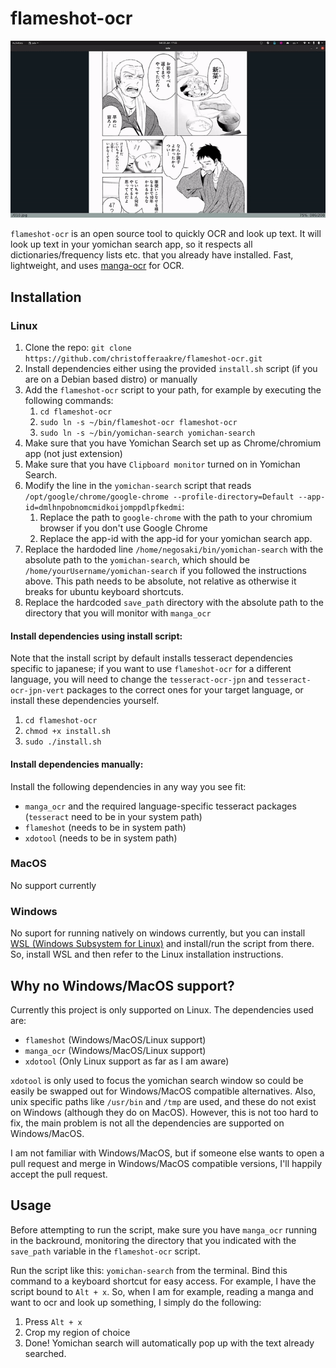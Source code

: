 # flameshot-ocr
![Demo showing flameshot-ocr in action](video/demo.gif)

`flameshot-ocr` is an open source tool to quickly OCR and look up
text. It will look up text in your yomichan search app, so it
respects all dictionaries/frequency lists etc. that you already have
installed. Fast, lightweight, and uses [manga-ocr](https://github.com/kha-white/manga-ocr)
for OCR.

## Installation
### Linux
1. Clone the repo: `git clone https://github.com/christofferaakre/flameshot-ocr.git`
2. Install dependencies either using the provided `install.sh` script
(if you are on a Debian based distro)
or manually
3. Add the `flameshot-ocr` script to your path, for example by
executing the following commands:
    1. `cd flameshot-ocr`
    2. `sudo ln -s ~/bin/flameshot-ocr flameshot-ocr`
    2. `sudo ln -s ~/bin/yomichan-search yomichan-search`
4. Make sure that you have Yomichan Search set up as  Chrome/chromium app (not just extension)
5. Make sure that you have `Clipboard monitor` turned on in Yomichan Search.
6. Modify the line in the `yomichan-search` script that reads<br>
    `/opt/google/chrome/google-chrome --profile-directory=Default --app-id=dmlhnpobnomcmidkoijomppdlpfkedmi`:
    1. Replace the path to `google-chrome` with the path to your chromium browser if you don't use Google Chrome
    2. Replace the app-id with the app-id for your yomichan search app.
7. Replace the hardoded line `/home/negosaki/bin/yomichan-search` with the absolute
path to the `yomichan-search`, which should be `/home/yourUsername/yomichan-search`
if you followed the instructions above. This path needs to be absolute, not relative
    as otherwise it breaks for ubuntu keyboard shortcuts.
8. Replace the hardcoded `save_path` directory with the absolute path
to the directory that you will monitor with `manga_ocr`

#### Install dependencies using install script:
Note that the install script by default installs
tesseract dependencies specific to japanese; if you
want to use `flameshot-ocr` for a different language, you
will need to change the `tesseract-ocr-jpn` and `tesseract-ocr-jpn-vert`
packages to the correct ones for your target language, or
install these dependencies yourself.
1. `cd flameshot-ocr`
2. `chmod +x install.sh`
3. `sudo ./install.sh`
#### Install dependencies manually:
Install the following dependencies in any way you see fit:
* `manga_ocr` and the required language-specific tesseract packages (`tesseract` need to be in your system path)
* `flameshot` (needs to be in system path)
* `xdotool` (needs to be in system path)
### MacOS
No support currently
### Windows
No suport for running natively on windows currently,
but you can install [WSL (Windows Subsystem for Linux)](https://docs.microsoft.com/en-us/windows/wsl/install)
and install/run the script from there. So, install WSL and then
refer to the Linux installation instructions.
## Why no Windows/MacOS support?
Currently this project is only supported on Linux. The dependencies used are:
* `flameshot` (Windows/MacOS/Linux support)
* `manga_ocr` (Windows/MacOS/Linux support)
* `xdotool` (Only Linux support as far as I am aware)

`xdotool` is only used to focus the yomichan search window so could be
easily be swapped out for Windows/MacOS compatible alternatives.
Also, unix specific paths like `/usr/bin` and `/tmp` are used,
and these do not exist on Windows (although they do on MacOS). However,
this is not too hard to fix, the main problem is not all the dependencies are
supported on Windows/MacOS.

I am not familiar with Windows/MacOS, but if someone else
wants to open a pull request and merge in Windows/MacOS compatible versions,
I'll happily accept the pull request.

## Usage
Before attempting to run the script, make sure you have `manga_ocr`
running in the backround, monitoring the directory that you indicated
with the `save_path` variable in the `flameshot-ocr` script.

Run the script like this: `yomichan-search` from the terminal. Bind
this command to a keyboard shortcut for easy access. For example,
I have the script bound to `Alt + x`. So, when I am for example,
reading a manga and want to ocr and look up something, I
simply do the following:
1. Press `Alt + x`
2. Crop my region of choice
3. Done! Yomichan search will automatically pop up with the text
already searched.

